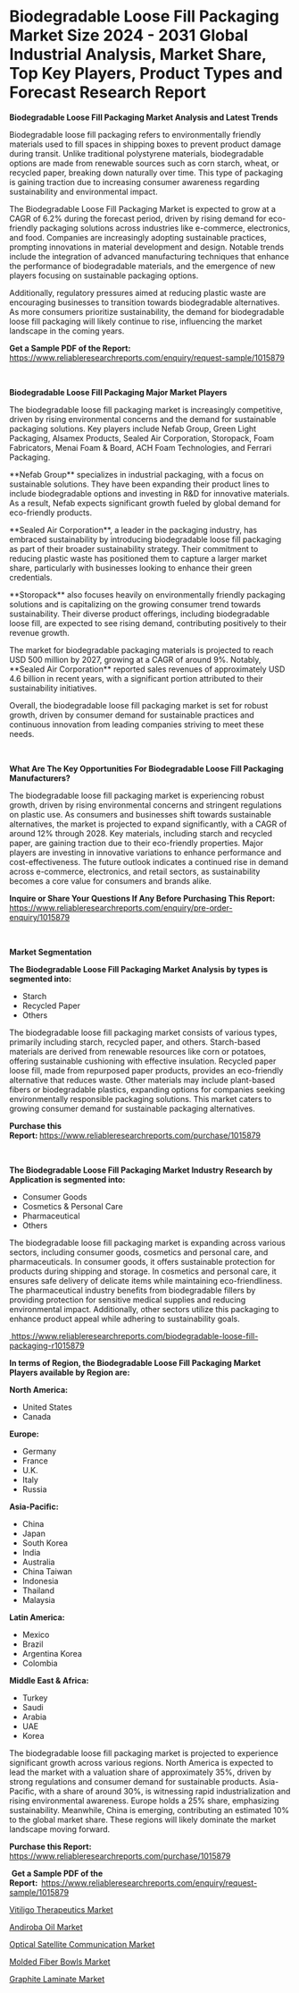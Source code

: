 <p><h1>Biodegradable Loose Fill Packaging Market Size 2024 - 2031 Global Industrial Analysis, Market Share, Top Key Players, Product Types and Forecast Research Report</h1></p><p><strong>Biodegradable Loose Fill Packaging Market Analysis and Latest Trends</strong></p>
<p><p>Biodegradable loose fill packaging refers to environmentally friendly materials used to fill spaces in shipping boxes to prevent product damage during transit. Unlike traditional polystyrene materials, biodegradable options are made from renewable sources such as corn starch, wheat, or recycled paper, breaking down naturally over time. This type of packaging is gaining traction due to increasing consumer awareness regarding sustainability and environmental impact.</p><p>The Biodegradable Loose Fill Packaging Market is expected to grow at a CAGR of 6.2% during the forecast period, driven by rising demand for eco-friendly packaging solutions across industries like e-commerce, electronics, and food. Companies are increasingly adopting sustainable practices, prompting innovations in material development and design. Notable trends include the integration of advanced manufacturing techniques that enhance the performance of biodegradable materials, and the emergence of new players focusing on sustainable packaging options.</p><p>Additionally, regulatory pressures aimed at reducing plastic waste are encouraging businesses to transition towards biodegradable alternatives. As more consumers prioritize sustainability, the demand for biodegradable loose fill packaging will likely continue to rise, influencing the market landscape in the coming years.</p></p>
<p><strong>Get a Sample PDF of the Report:&nbsp;</strong> <a href="https://www.reliableresearchreports.com/enquiry/request-sample/1015879?utm_campaign=13&utm_medium=2&utm_source=Github&utm_content=ia&utm_term=14112024&utm_id=biodegradable-loose-fill-packaging">https://www.reliableresearchreports.com/enquiry/request-sample/1015879</a></p>
<p>&nbsp;</p>
<p><strong>Biodegradable Loose Fill Packaging Major Market Players</strong></p>
<p><p>The biodegradable loose fill packaging market is increasingly competitive, driven by rising environmental concerns and the demand for sustainable packaging solutions. Key players include Nefab Group, Green Light Packaging, Alsamex Products, Sealed Air Corporation, Storopack, Foam Fabricators, Menai Foam & Board, ACH Foam Technologies, and Ferrari Packaging.</p><p>**Nefab Group** specializes in industrial packaging, with a focus on sustainable solutions. They have been expanding their product lines to include biodegradable options and investing in R&D for innovative materials. As a result, Nefab expects significant growth fueled by global demand for eco-friendly products.</p><p>**Sealed Air Corporation**, a leader in the packaging industry, has embraced sustainability by introducing biodegradable loose fill packaging as part of their broader sustainability strategy. Their commitment to reducing plastic waste has positioned them to capture a larger market share, particularly with businesses looking to enhance their green credentials.</p><p>**Storopack** also focuses heavily on environmentally friendly packaging solutions and is capitalizing on the growing consumer trend towards sustainability. Their diverse product offerings, including biodegradable loose fill, are expected to see rising demand, contributing positively to their revenue growth.</p><p>The market for biodegradable packaging materials is projected to reach USD 500 million by 2027, growing at a CAGR of around 9%. Notably, **Sealed Air Corporation** reported sales revenues of approximately USD 4.6 billion in recent years, with a significant portion attributed to their sustainability initiatives.</p><p>Overall, the biodegradable loose fill packaging market is set for robust growth, driven by consumer demand for sustainable practices and continuous innovation from leading companies striving to meet these needs.</p></p>
<p>&nbsp;</p>
<p><strong>What Are The Key Opportunities For Biodegradable Loose Fill Packaging Manufacturers?</strong></p>
<p><p>The biodegradable loose fill packaging market is experiencing robust growth, driven by rising environmental concerns and stringent regulations on plastic use. As consumers and businesses shift towards sustainable alternatives, the market is projected to expand significantly, with a CAGR of around 12% through 2028. Key materials, including starch and recycled paper, are gaining traction due to their eco-friendly properties. Major players are investing in innovative variations to enhance performance and cost-effectiveness. The future outlook indicates a continued rise in demand across e-commerce, electronics, and retail sectors, as sustainability becomes a core value for consumers and brands alike.</p></p>
<p><strong>Inquire or Share Your Questions If Any Before Purchasing This Report:</strong> <a href="https://www.reliableresearchreports.com/enquiry/pre-order-enquiry/1015879?utm_campaign=13&utm_medium=2&utm_source=Github&utm_content=ia&utm_term=14112024&utm_id=biodegradable-loose-fill-packaging">https://www.reliableresearchreports.com/enquiry/pre-order-enquiry/1015879</a></p>
<p>&nbsp;</p>
<p><strong>Market Segmentation</strong></p>
<p><strong>The Biodegradable Loose Fill Packaging Market Analysis by types is segmented into:</strong></p>
<p><ul><li>Starch</li><li>Recycled Paper</li><li>Others</li></ul></p>
<p><p>The biodegradable loose fill packaging market consists of various types, primarily including starch, recycled paper, and others. Starch-based materials are derived from renewable resources like corn or potatoes, offering sustainable cushioning with effective insulation. Recycled paper loose fill, made from repurposed paper products, provides an eco-friendly alternative that reduces waste. Other materials may include plant-based fibers or biodegradable plastics, expanding options for companies seeking environmentally responsible packaging solutions. This market caters to growing consumer demand for sustainable packaging alternatives.</p></p>
<p><strong>Purchase this Report:&nbsp;</strong><a href="https://www.reliableresearchreports.com/purchase/1015879?utm_campaign=13&utm_medium=2&utm_source=Github&utm_content=ia&utm_term=14112024&utm_id=biodegradable-loose-fill-packaging">https://www.reliableresearchreports.com/purchase/1015879</a></p>
<p>&nbsp;</p>
<p><strong>The Biodegradable Loose Fill Packaging Market Industry Research by Application is segmented into:</strong></p>
<p><ul><li>Consumer Goods</li><li>Cosmetics & Personal Care</li><li>Pharmaceutical</li><li>Others</li></ul></p>
<p><p>The biodegradable loose fill packaging market is expanding across various sectors, including consumer goods, cosmetics and personal care, and pharmaceuticals. In consumer goods, it offers sustainable protection for products during shipping and storage. In cosmetics and personal care, it ensures safe delivery of delicate items while maintaining eco-friendliness. The pharmaceutical industry benefits from biodegradable fillers by providing protection for sensitive medical supplies and reducing environmental impact. Additionally, other sectors utilize this packaging to enhance product appeal while adhering to sustainability goals.</p></p>
<p><a href="https://www.reliableresearchreports.com/biodegradable-loose-fill-packaging-r1015879?utm_campaign=13&utm_medium=2&utm_source=Github&utm_content=ia&utm_term=14112024&utm_id=biodegradable-loose-fill-packaging">&nbsp;https://www.reliableresearchreports.com/biodegradable-loose-fill-packaging-r1015879</a></p>
<p><strong>In terms of Region, the Biodegradable Loose Fill Packaging Market Players available by Region are:</strong></p>
<p>
    <p> <strong> North America: </strong>
        <ul>
            <li>United States</li>
            <li>Canada</li>
        </ul>
        </p> 
    <p> <strong> Europe: </strong>
        <ul>
            <li>Germany</li>
            <li>France</li>
            <li>U.K.</li>
            <li>Italy</li>
            <li>Russia</li>
        </ul>
        </p> 
    <p> <strong> Asia-Pacific: </strong>
        <ul>
            <li>China</li>
            <li>Japan</li>
            <li>South Korea</li>
            <li>India</li>
            <li>Australia</li>
            <li>China Taiwan</li>
            <li>Indonesia</li>
            <li>Thailand</li>
            <li>Malaysia</li>
        </ul>
        </p> 
    <p> <strong> Latin America: </strong>
        <ul>
            <li>Mexico</li>
            <li>Brazil</li>
            <li>Argentina Korea</li>
            <li>Colombia</li>
        </ul>
        </p> 
    <p> <strong> Middle East & Africa: </strong>
        <ul>
            <li>Turkey</li>
            <li>Saudi</li>
            <li>Arabia</li>
            <li>UAE</li>
            <li>Korea</li>
        </ul>
    </p>
    </p>
<p><p>The biodegradable loose fill packaging market is projected to experience significant growth across various regions. North America is expected to lead the market with a valuation share of approximately 35%, driven by strong regulations and consumer demand for sustainable products. Asia-Pacific, with a share of around 30%, is witnessing rapid industrialization and rising environmental awareness. Europe holds a 25% share, emphasizing sustainability. Meanwhile, China is emerging, contributing an estimated 10% to the global market share. These regions will likely dominate the market landscape moving forward.</p></p>
<p><strong>Purchase this Report: </strong><a href="https://www.reliableresearchreports.com/purchase/1015879?utm_campaign=13&utm_medium=2&utm_source=Github&utm_content=ia&utm_term=14112024&utm_id=biodegradable-loose-fill-packaging">https://www.reliableresearchreports.com/purchase/1015879</a></p>
<p>&nbsp;<strong>Get a Sample PDF of the Report:&nbsp;&nbsp;</strong><a href="https://www.reliableresearchreports.com/enquiry/request-sample/1015879?utm_campaign=13&utm_medium=2&utm_source=Github&utm_content=ia&utm_term=14112024&utm_id=biodegradable-loose-fill-packaging">https://www.reliableresearchreports.com/enquiry/request-sample/1015879</a></p>
<p><strong></strong></p>
<p><p><a href="https://issuu.com/reportprime-2/docs/vitiligo-therapeutics-market-size-2_3352b636e2a662?utm_campaign=13&utm_medium=2&utm_source=Github&utm_content=ia&utm_term=14112024&utm_id=biodegradable-loose-fill-packaging">Vitiligo Therapeutics Market</a></p><p><a href="https://www.linkedin.com/pulse/andiroba-oil-market-evolution-regional-adaptations-innovation-u8vxc?utm_campaign=13&utm_medium=2&utm_source=Github&utm_content=ia&utm_term=14112024&utm_id=biodegradable-loose-fill-packaging">Andiroba Oil Market</a></p><p><a href="https://issuu.com/reportprime-2/docs/optical-satellite-communication-mar_3b4f77794fc821?utm_campaign=13&utm_medium=2&utm_source=Github&utm_content=ia&utm_term=14112024&utm_id=biodegradable-loose-fill-packaging">Optical Satellite Communication Market</a></p><p><a href="https://www.linkedin.com/pulse/investing-molded-fiber-bowls-market-trends-leading-products-pzgtc?utm_campaign=13&utm_medium=2&utm_source=Github&utm_content=ia&utm_term=14112024&utm_id=biodegradable-loose-fill-packaging">Molded Fiber Bowls Market</a></p><p><a href="https://github.com/MarciaRunte/Market-Research-Report-List-1/blob/main/graphite-laminate-market.md?utm_campaign=13&utm_medium=2&utm_source=Github&utm_content=ia&utm_term=14112024&utm_id=biodegradable-loose-fill-packaging">Graphite Laminate Market</a></p></p>